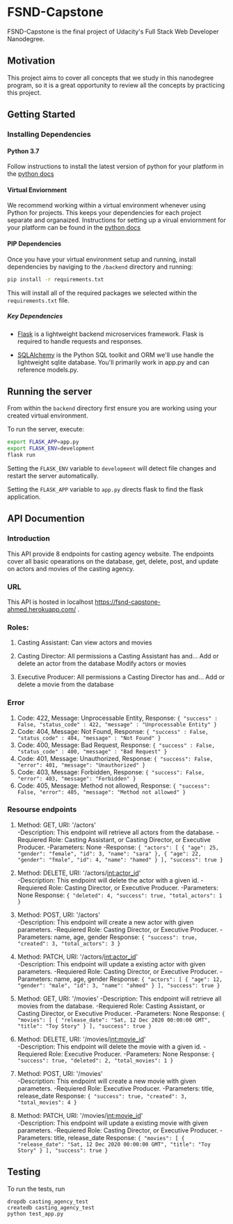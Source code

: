 # FSND-Capstone
FSND-Capstone is the final project of Udacity's Full Stack Web Developer Nanodegree.

## Motivation
This project aims to cover all concepts that we study in this nanodegree program, so it is a great opportunity to review all the concepts by practicing this project.


## Getting Started

### Installing Dependencies

#### Python 3.7

Follow instructions to install the latest version of python for your platform in the [python docs](https://docs.python.org/3/using/unix.html#getting-and-installing-the-latest-version-of-python)

#### Virtual Enviornment

We recommend working within a virtual environment whenever using Python for projects. This keeps your dependencies for each project separate and organaized. Instructions for setting up a virual enviornment for your platform can be found in the [python docs](https://packaging.python.org/guides/installing-using-pip-and-virtual-environments/)

#### PIP Dependencies

Once you have your virtual environment setup and running, install dependencies by naviging to the `/backend` directory and running:

```bash
pip install -r requirements.txt
```

This will install all of the required packages we selected within the `requirements.txt` file.

##### Key Dependencies

- [Flask](http://flask.pocoo.org/)  is a lightweight backend microservices framework. Flask is required to handle requests and responses.

- [SQLAlchemy](https://www.sqlalchemy.org/) is the Python SQL toolkit and ORM we'll use handle the lightweight sqlite database. You'll primarily work in app.py and can reference models.py. 


## Running the server

From within the `backend` directory first ensure you are working using your created virtual environment.

To run the server, execute:

```bash
export FLASK_APP=app.py
export FLASK_ENV=development
flask run
```

Setting the `FLASK_ENV` variable to `development` will detect file changes and restart the server automatically.

Setting the `FLASK_APP` variable to `app.py` directs flask to find the flask application. 


## API Documention

### Introduction

This API provide 8 endpoints for casting agency website. The endpoints cover all basic opearations on the database, get, delete, post, and update on actors and movies of the casting agency. 

### URL

This API is hosted in localhost https://fsnd-capstone-ahmed.herokuapp.com/ .

### Roles:
1. Casting Assistant:
Can view actors and movies

2. Casting Director:
All permissions a Casting Assistant has and…
Add or delete an actor from the database
Modify actors or movies

3. Executive Producer:
All permissions a Casting Director has and…
Add or delete a movie from the database

### Error

1. Code: 422, Message: Unprocessable Entity,
Response: ```{
      "success" : False,
      "status_code" : 422,
      "message" : "Unprocessable Entity"
    }```
2. Code: 404, Message: Not Found,
Response: ```{
      "success" : False,
      "status_code" : 404,
      "message" : "Not Found"
    }```
3. Code: 400, Message: Bad Request,
Response: ```{
      "success" : False,
      "status_code" : 400,
      "message" : "Bad Request"
    }  ```
4. Code: 401, Message: Unauthorized,
Response: ```{
        "success": False,
        "error": 401,
        "message": "Unauthorized"
    }  ``` 
5. Code: 403, Message: Forbidden,
Response: ```{
        "success": False,
        "error": 403,
        "message": "Forbidden"
    }  ```      
6. Code: 405, Message: Method not allowed,
Response: ```{
        "success": False,
        "error": 405,
        "message": "Method not allowed"
    }  ```   

### Resourse endpoints    

1. Method: GET, URI: '/actors'  
-Description: This endpoint will retrieve all actors from the database.
-Requiered Role: Casting Assistant, or Casting Director, or Executive Producer. 
-Parameters: None
-Response: ```{
    "actors": [
        {
            "age": 25,
            "gender": "female",
            "id": 3,
            "name": "sara"
        },
        {
            "age": 22,
            "gender": "fmale",
            "id": 4,
            "name": "hamed"
        }
    ],
    "success": true
}```

2. Method: DELETE, URI: '/actors/<int:actor_id>'  
-Description: This endpoint will delete the actor with a given id.
-Requiered Role: Casting Director, or Executive Producer. 
-Parameters: None
Response: ```{
    "deleted": 4,
    "success": true,
    "total_actors": 1
}```

3. Method: POST, URI: '/actors'  
-Description: This endpoint will create a new actor with given parameters.
-Requiered Role: Casting Director, or Executive Producer. 
-Parameters: name, age, gender
Response: ```{
    "success": true,
    "created": 3,
    "total_actors": 3
}```

4. Method: PATCH, URI: '/actors/<int:actor_id>'  
-Description: This endpoint will update a existing actor with  given parameters.
-Requiered Role: Casting Director, or Executive Producer. 
-Parameters: name, age, gender
Response: ```{
    "actors": [
        {
            "age": 12,
            "gender": "male",
            "id": 3,
            "name": "ahmed"
        }
    ],
    "success": true
}```

5. Method: GET, URI: '/movies' 
-Description: This endpoint will retrieve all movies from the database.
-Requiered Role: Casting Assistant, or Casting Director, or Executive Producer. 
-Parameters: None
Response: ```{
    "movies": [
        {
            "release_date": "Sat, 12 Dec 2020 00:00:00 GMT",
            "title": "Toy Story"
        }
    ],
    "success": true
}```

6. Method: DELETE, URI: '/movies/<int:movie_id>'  
-Description: This endpoint will delete the movie with a given id.
-Requiered Role: Executive Producer. 
-Parameters: None
Response: ```{
    "success": true,
    "deleted": 2,
    "total_movies": 1
}```

7. Method: POST, URI: '/movies'  
-Description: This endpoint will create a new movie with given parameters.
-Requiered Role: Executive Producer. 
-Parameters: title, release_date
Response: ```{
    "success": true,
    "created": 3,
    "total_movies": 4
}```

8. Method: PATCH, URI: '/movies/<int:movie_id>'  
-Description: This endpoint will update a existing movie with  given parameters.
-Requiered Role: Casting Director, or Executive Producer. 
-Parameters: title, release_date
Response: ```{
    "movies": [
        {
            "release_date": "Sat, 12 Dec 2020 00:00:00 GMT",
            "title": "Toy Story"
        }
    ],
    "success": true
}```

## Testing
To run the tests, run
```
dropdb casting_agency_test
createdb casting_agency_test
python test_app.py
```
